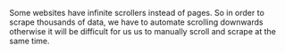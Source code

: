 Some websites have infinite scrollers instead of pages. So in order to scrape thousands of data, we have to automate scrolling downwards otherwise it will be difficult for us us to manually scroll and scrape at the same time.
